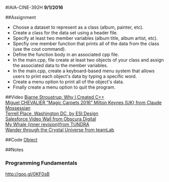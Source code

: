 #IAIA-CINE-392H
**9/1/2016**

##Assignment
* Choose a dataset to represent as a class (album, painter, etc).  
* Create a class for the data set using a header file.  
* Specify at least two member variables (album title, album artist, etc).  
* Specfiy one member function that prints all of the data from the class (use the cout command).  
* Define the function body in an associated cpp file.  
* In the main.cpp, file create at least two objects of your class and assign the associated data to the member variables.  
* In the main.cpp, create a keyboard-based menu system that allows users to print each object's data by typing a specific word.
* Create a menu option to print all of the object's data.  
* Finally create a menu option to quit the program.  

##Video
[Bjarne Stroustrup: Why I Created C++](https://www.youtube.com/watch?v=JBjjnqG0BP8)  
[Miguel CHEVALIER “Magic Carpets 2016” Milton Keynes (UK) from Claude Mossessian](https://vimeo.com/175555433)  
[Terrell Place, Washington DC, by ESI Design](https://vimeo.com/172745960)  
[Salesforce Video Wall from Obscura Digital](https://vimeo.com/175865167)  
[My Whale (inner revision)from TUNDRA](https://vimeo.com/177685943)  
[Wander through the Crystal Universe from teamLab](https://vimeo.com/175495660)  

##Code
[Object](../demo/006_Object)  

##Notes

### Programming Fundamentals
http://goo.gl/0KF0sB
